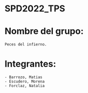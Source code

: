 # SPD2022_TPS

# Nombre del grupo:
    Peces del infierno.
    
# Integrantes:
    - Barrozo, Matias
    - Escudero, Morena
    - Forclaz, Natalia
